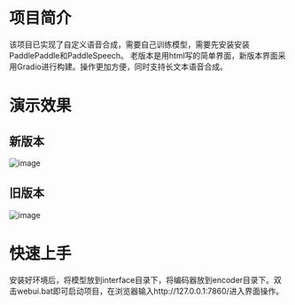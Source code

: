 # 项目简介
该项目已实现了自定义语音合成，需要自己训练模型，需要先安装安装 PaddlePaddle和PaddleSpeech。
老版本是用html写的简单界面，新版本界面采用Gradio进行构建。操作更加方便，同时支持长文本语音合成。
# 演示效果
## 新版本
![image](https://github.com/liulei2020/voiceCloningAndVoiceSynthesis/assets/60317692/c9629ccf-c77f-4360-827d-a66d2b13e174)
## 旧版本
![image](https://github.com/liulei2020/voiceCloningAndVoiceSynthesis/assets/60317692/73690350-e44f-43b7-a22f-2e3d6ee97ca8)


# 快速上手
安装好环境后，将模型放到interface目录下，将编码器放到encoder目录下。双击webui.bat即可启动项目，在浏览器输入http://127.0.0.1:7860/进入界面操作。

